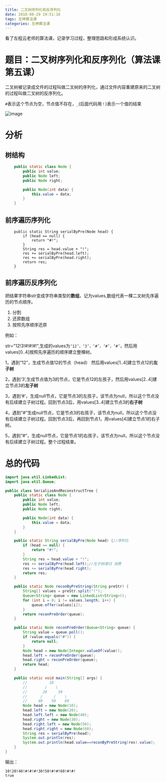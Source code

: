 ```yaml
---
title: 二叉树序列化和反序列化
date: 2018-08-29 19:51:18
tags: 左神算法课
categories: 左神算法课
---
```

看了左程云老师的算法课，记录学习过程，整理思路和形成系统认识。

# 题目：二叉树序列化和反序列化（算法课第五课）
二叉树被记录成文件的过程叫做二叉树的序列化，通过文件内容重建原来的二叉树的过程叫做二叉树的反序列化。

<!-- more -->

`#`表示这个节点为空，节点值不存在，`_`(后面代码用`！`)表示一个值的结束

![image](http://upload-images.jianshu.io/upload_images/11861611-fdb5cf49cf3cd086?imageMogr2/auto-orient/strip%7CimageView2/2/w/1240)

# 分析

## 树结构
```java
    public static class Node {
        public int value;
        public Node left;
        public Node right;

        public Node(int data) {
            this.value = data;
        }
    }
```

## 前序遍历序列化

```
    public static String serialByPre(Node head) {
        if (head == null) {
            return "#!";
        }
        String res = head.value + "!";
        res += serialByPre(head.left);
        res += serialByPre(head.right);
        return res;
    }
```

## 前序遍历反序列化
把结果字符串str变成字符串类型的**数组**，记为values,数组代表一棵二叉树先序遍历的节点顺序。
1. 分割
2. 还原数组
3. 按照先序顺序还原

例如：

str="12!3!#!#!#!",生成的values为`‘12’，‘3’，‘#’，‘#’，‘#’`，然后用values[0..4]按照先序遍历的顺序建立整棵树。

1，遇到“12”，生成节点值12的节点（head） 然后用values[1..4]建立节点12的**左子树**

2，遇到‘3’,生成节点值为3的节点，它是节点12的左孩子，然后用values[2..4]建立节点3的**左子树**

3，遇到‘#’，生成null节点，它是节点3的左孩子，该节点为null，所以这个节点没有后续建立子树过程。回到节点3后，用values[3..4]建立节点3的**右子树**

4，遇到“#”生成null节点，它是节点3的右孩子，该节点为null，所以这个节点没有后续建立子树过程。回到节点3后，再回到节点1，用values[4]建立节点1的右子树。

5，遇到“#”，生成null节点，它是节点1的右孩子，该节点为null，所以这个节点没有后续建立子树过程。整个过程结束。

# 总的代码

```java
import java.util.LinkedList;
import java.util.Queue;

public class SerializeAndReconstructTree {
	public static class Node {
		public int value;
		public Node left;
		public Node right;

		public Node(int data) {
			this.value = data;
		}
	}

	public static String serialByPre(Node head) {//序列化
		if (head == null) {
			return "#!";
		}
		String res = head.value + "!";
		res += serialByPre(head.left);//左子树递归 消费
		res += serialByPre(head.right);
		return res;
	}

	public static Node reconByPreString(String preStr) {
		String[] values = preStr.split("!");
		Queue<String> queue = new LinkedList<String>();
		for (int i = 0; i != values.length; i++) {
			queue.offer(values[i]);
		}
		return reconPreOrder(queue);
	}

	public static Node reconPreOrder(Queue<String> queue) {
		String value = queue.poll();
		if (value.equals("#")) {
			return null;
		}
		Node head = new Node(Integer.valueOf(value));
		head.left = reconPreOrder(queue);
		head.right = reconPreOrder(queue);
		return head;
	}

	public static void main(String[] args) {
		//		  	10
		//		  /	   \
		//       20     30
		//      /     /    \ 
		//     40    50    60
		Node head = new Node(10);
		head.left = new Node(20);
		head.left.left = new Node(40);
		head.right = new Node(30);
		head.right.left = new Node(50);
		head.right.right = new Node(60);
		String res = serialByPre(head);
		System.out.println(res);
		System.out.println(head.value==reconByPreString(res).value);
	}
}
```

输出：

```
10!20!40!#!#!#!30!50!#!#!60!#!#!
true
```

